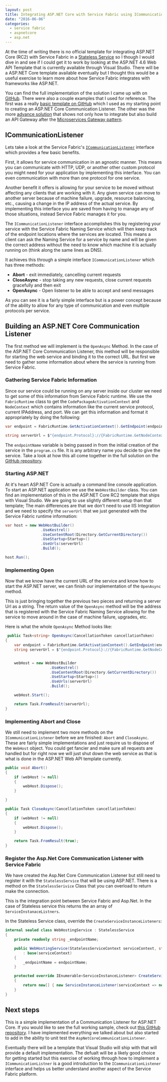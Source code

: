 ```yaml
---
layout: post
title: Integrating ASP.NET Core with Service Fabric using ICommunicationListener
date: "2016-06-06"
categories:
  - service fabric
  - aspnetcore
  - asp.net
---
```


At the time of writing there is no official template for integrating ASP.NET Core (RC2) with Service Fabric in a [Stateless Service](/posts/Service-Fabric-Service-Types/) so I though I would dive in and see if I could get it to work by looking at the ASP.NET 4.6 Web API Template that is currently available through Visual Studio.  There will be a ASP.NET Core template available eventually but I thought this would be a useful exercise to learn more about how Service Fabric integrates with frameworks like ASP.NET.  

You can find the full implementation of the solution I came up with on [GitHub](https://github.com/jsturtevant/AspNetCoreTemplates).  There were also a couple examples that I used for reference.  The first was a really [basic template on GitHub](https://github.com/weidazhao/AspNetCoreTemplates) which I used as my starting point to creating an ASP.NET Core Communication Listener.  The other was the more [advance solution](https://github.com/weidazhao/Hosting) that shows not only how to integrate but also build an API Gateway after the [Microservices Gateway pattern](http://microservices.io/patterns/apigateway.html).

## ICommunicationListener
Lets take a look at the Service Fabric's [```ICommunicationListener```](https://msdn.microsoft.com/en-us/library/microsoft.servicefabric.services.communication.runtime.icommunicationlistener.aspx?f=255&MSPPError=-2147217396) interface which provides a few basic benefits.

First, it allows for service communication in an agnostic manner.  This means you can communicate with HTTP, UDP, or another other custom protocol you might need for your application by implementing this interface.  You can even communication with more than one protocol for one service.

Another benefit it offers is allowing for your service to be moved without affecting any clients that are working with it.  Any given service can move to another server because of machine failure, upgrade, resource balancing, etc., causing a change in the IP address of the actual service. By implementing this interface you are saved from having to manage any of those situations, instead Service Fabric manages it for you.  

The ```ICommunicationListener``` interface accomplishes this by registering your service with the Service Fabric Naming Service which will then keep track of the endpoint locations where the services are located.  This means a client can ask the Naming Service for a service by name and will be given the correct address without the need to know which machine it is actually running on (think along the same lines as DNS).  

It achieves this through a simple interface ```ICommunicationListener``` which has three methods:

- **Abort** - exit immediately, cancelling current requests
- **CloseAsync** - stop taking any new requests, close current requests gracefully and then exit
- **OpenAsync** - Open listener to be able to accept and send messages

As you can see it is a fairly simple interface but is a power concept because of the ability to allow for any type of communication and even multiple protocols per service.

## Building an ASP.NET Core Communication Listener
The first method we will implement is the ```OpenAsync``` Method.  In the case of the ASP.NET Core Communication Listener, this method will be responsible for starting the web service and binding it to the correct URL.  But first we need to gather some information about where the service is running from Service Fabric.

### Gathering Service Fabric Information
Since our service could be running on any server inside our cluster we need to get some of this information from Service Fabric runtime.  We use the ```FabricRuntime``` class to get the ```CodePackageActivationContext``` and ```NodeContext``` which contains information like the current service protocol, current IPAddress, and port.  We can get this information and format it appropriately by doing the following:

```csharp
var endpoint = FabricRuntime.GetActivationContext().GetEndpoint(endpointName);

string serverUrl = $"{endpoint.Protocol}://{FabricRuntime.GetNodeContext().IPAddressOrFQDN}:{endpoint.Port}";
```

The ```endpointName``` variable is being passed in from the initial creation of the service in the ```program.cs``` file.  It is any arbitrary name you decide to give the service.  Take a look at how this all come together in the full solution on the [GitHub repository](https://github.com/jsturtevant/AspNetCoreTemplates). 

### Starting ASP.NET 
At it's heart ASP.NET Core is actually a command line console application.  To start an ASP.NET application we use the ```WebHostBuilder``` class.  You can find an implementation of this in the ASP.NET Core RC2 template that ships with Visual Studio.   We are going to use slightly different setup than that template; The main differences are that we don't need to use IIS Integration and we need to specify the ```serverUrl``` that we just generated with the Service Fabric runtime information:

```csharp 
var host = new WebHostBuilder()
                .UseKestrel()
                .UseContentRoot(Directory.GetCurrentDirectory())
                .UseStartup<Startup>()
                .UseUrls(serverUrl)
                .Build();

host.Run();
```

### Implementing Open
Now that we know have the current URL of the service and know how to start the ASP.NET server, we can finish our implementation of the ```OpenAsync``` method.  

This is just bringing together the previous two pieces and returning a server Url as a string.  The return value of the ```OpenAsync``` method will be the address that is registered with the Service Fabric Naming Service allowing for the service to move around in the case of machine failure, upgrades, etc.

Here is what the whole ```OpenAsync``` Method looks like:

```csharp
 public Task<string> OpenAsync(CancellationToken cancellationToken)
{
    var endpoint = FabricRuntime.GetActivationContext().GetEndpoint(endpointName);
    string serverUrl = $"{endpoint.Protocol}://{FabricRuntime.GetNodeContext().IPAddressOrFQDN}:{endpoint.Port}";


    webHost = new WebHostBuilder
                    .UseKestrel()
                    .UseContentRoot(Directory.GetCurrentDirectory())
                    .UseStartup<Startup>()
                    .UseUrls(serverUrl)
                    .Build();

    webHost.Start();

    return Task.FromResult(serverUrl);
}
```

### Implementing Abort and Close
We still need to implement two more methods on the ```ICommunicationListener```   before we are finished: ```Abort``` and ```CloseAsync```.  These are fairly simple implementations and just require us to dispose of the ```WebHost``` object. You could get fancier and make sure all requests are handled but for right now we will just shut down the web service as that is what is done in the ASP.NET Web API template currently.

```csharp
public void Abort()
{
    if (webHost != null)
    {
        webHost.Dispose();
    }

}

public Task CloseAsync(CancellationToken cancellationToken)
{
    if (webHost != null)
    {
        webHost.Dispose();
    }

    return Task.FromResult(true);
}
```


### Register the Asp.Net Core Communication Listener with Service Fabric
We have created the Asp.Net Core Communication Listener but still need to register it with the ```StatelessService``` that will be using ASP.NET.  There is a method on the ```StatelessSerivice``` Class that you can overload to return make the connection.  

This is the integration point between Service Fabric and Asp.Net.  In the case of Stateless service this returns the an array of ```ServiceInstanaceListners```. 

In the Stateless Service class, override the ```CreateServiceInstanceListeners```:

```csharp
internal sealed class WebHostingService : StatelessService
{
    private readonly string _endpointName;

    public WebHostingService(StatelessServiceContext serviceContext, string endpointName)
        : base(serviceContext)
    {
        _endpointName = endpointName;
    }

    protected override IEnumerable<ServiceInstanceListener> CreateServiceInstanceListeners()
    {
        return new[] { new ServiceInstanceListener(serviceContext => new AspnetCoreCommunicationListener(_endpointName)) };
    }
}

````

## Next steps   
This is a simple implementation of a Communication Listener for ASP.NET Core.   If you would like to see the full working sample, check out [this GitHub repository](https://github.com/jsturtevant/AspNetCoreTemplates).  I have implemented everything we talked about but also started to add in the ability to unit test the ```AspNetCoreCommunicationListener```. 

Eventually there will be a template that Visual Studio will ship with that will provide a default implementation.  The defualt will be a likely good choice for getting started but this exercise of working through how to implement a ```ICommunicationListner``` is a good introduction to the ```ICommunicationListener``` interface and helps us better understand another aspect of the Service Fabric platform.
